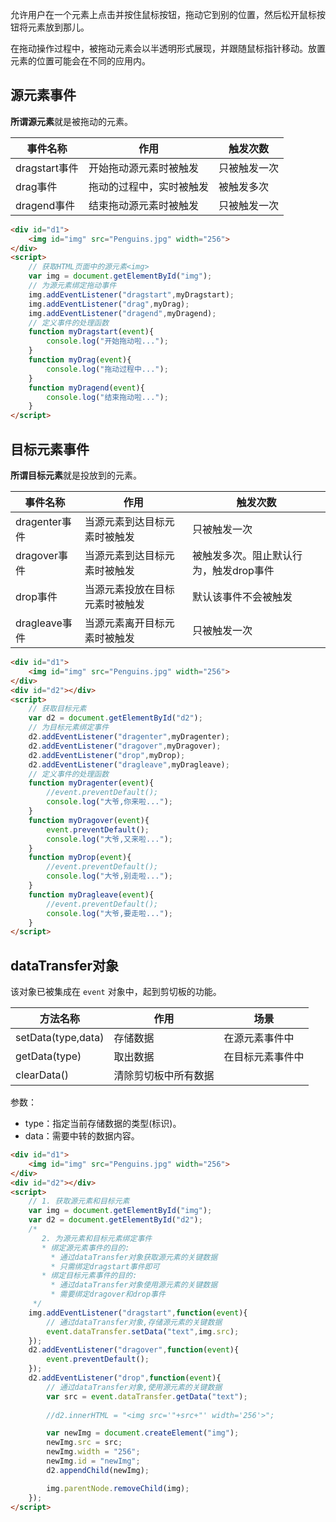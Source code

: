 允许用户在一个元素上点击并按住鼠标按钮，拖动它到别的位置，然后松开鼠标按钮将元素放到那儿。

在拖动操作过程中，被拖动元素会以半透明形式展现，并跟随鼠标指针移动。放置元素的位置可能会在不同的应用内。

## 源元素事件

**所谓源元素**就是被拖动的元素。

| 事件名称 | 作用 | 触发次数 |
| --- | --- | --- |
| dragstart事件 | 开始拖动源元素时被触发 | 只被触发一次|
| drag事件 | 拖动的过程中，实时被触发 | 被触发多次 |
| dragend事件 | 结束拖动源元素时被触发 | 只被触发一次 |

```html
<div id="d1">
	<img id="img" src="Penguins.jpg" width="256">
</div>
<script>
	// 获取HTML页面中的源元素<img>
	var img = document.getElementById("img");
	// 为源元素绑定拖动事件
	img.addEventListener("dragstart",myDragstart);
	img.addEventListener("drag",myDrag);
	img.addEventListener("dragend",myDragend);
	// 定义事件的处理函数
	function myDragstart(event){
		console.log("开始拖动啦...");
	}
	function myDrag(event){
		console.log("拖动过程中...");
	}
	function myDragend(event){
		console.log("结束拖动啦...");
	}
</script>
```

## 目标元素事件

**所谓目标元素**就是投放到的元素。

| 事件名称 | 作用 | 触发次数 |
| --- | --- | --- |
| dragenter事件 | 当源元素到达目标元素时被触发 | 只被触发一次|
| dragover事件 | 当源元素到达目标元素时被触发 | 被触发多次。阻止默认行为，触发drop事件 |
| drop事件 | 当源元素投放在目标元素时被触发 | 默认该事件不会被触发 |
| dragleave事件 | 当源元素离开目标元素时被触发 | 只被触发一次 |

```html
<div id="d1">
	<img id="img" src="Penguins.jpg" width="256">
</div>
<div id="d2"></div>
<script>
	// 获取目标元素
	var d2 = document.getElementById("d2");
	// 为目标元素绑定事件
	d2.addEventListener("dragenter",myDragenter);
	d2.addEventListener("dragover",myDragover);
	d2.addEventListener("drop",myDrop);
	d2.addEventListener("dragleave",myDragleave);
	// 定义事件的处理函数
	function myDragenter(event){
		//event.preventDefault();
		console.log("大爷,你来啦...");
	}
	function myDragover(event){
		event.preventDefault();
		console.log("大爷,又来啦...");
	}
	function myDrop(event){
		//event.preventDefault();
		console.log("大爷,别走啦...");
	}
	function myDragleave(event){
		//event.preventDefault();
		console.log("大爷,要走啦...");
	}
</script>
```

## dataTransfer对象

该对象已被集成在 `event` 对象中，起到剪切板的功能。

| 方法名称 | 作用 | 场景 |
| --- | --- | --- |
| setData(type,data) | 存储数据 | 在源元素事件中 |
| getData(type) | 取出数据 | 在目标元素事件中 |
| clearData() | 清除剪切板中所有数据 | |

参数：
		
- type：指定当前存储数据的类型(标识)。
- data：需要中转的数据内容。

```html
<div id="d1">
	<img id="img" src="Penguins.jpg" width="256">
</div>
<div id="d2"></div>
<script>
	// 1. 获取源元素和目标元素
	var img = document.getElementById("img");
	var d2 = document.getElementById("d2");
	/*
	   2. 为源元素和目标元素绑定事件
	   * 绑定源元素事件的目的:
	     * 通过dataTransfer对象获取源元素的关键数据
		 * 只需绑定dragstart事件即可
	   * 绑定目标元素事件的目的:
	     * 通过dataTransfer对象使用源元素的关键数据
		 * 需要绑定dragover和drop事件
	 */
	img.addEventListener("dragstart",function(event){
		// 通过dataTransfer对象,存储源元素的关键数据
		event.dataTransfer.setData("text",img.src);
	});
	d2.addEventListener("dragover",function(event){
		event.preventDefault();
	});
	d2.addEventListener("drop",function(event){
		// 通过dataTransfer对象,使用源元素的关键数据
		var src = event.dataTransfer.getData("text");
		
		//d2.innerHTML = "<img src='"+src+"' width='256'>";

		var newImg = document.createElement("img");
		newImg.src = src;
		newImg.width = "256";
		newImg.id = "newImg";
		d2.appendChild(newImg);

		img.parentNode.removeChild(img);
	});
</script>
```